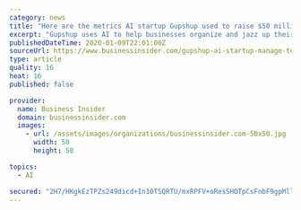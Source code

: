 ```yaml
---
category: news
title: "Here are the metrics AI startup Gupshup used to raise $50 million to help businesses send better, more fun text messages to customers"
excerpt: "Gupshup uses AI to help businesses organize and jazz up their text messages. Here are the metrics the startup used to raise $50 million."
publishedDateTime: 2020-01-09T22:01:00Z
sourceUrl: https://www.businessinsider.com/gupshup-ai-startup-manage-text-messages-pitch-deck-2020-1
type: article
quality: 16
heat: 16
published: false

provider:
  name: Business Insider
  domain: businessinsider.com
  images:
    - url: /assets/images/organizations/businessinsider.com-50x50.jpg
      width: 50
      height: 50

topics:
  - AI

secured: "2H7/HKgkEzTPZs249dicd+In10TSQRTU/mxRPFV+oResSHOTpCsFnbF9gpMll6nAjQGoXCYN8Xci1oE2t7I4elTDmJWd1935E5CTx04zAZMyRyQ6UrXKkPRmfOJsokXRzZY2Fl/FFUoaxS21QKdNyx0n2pgzdOSMZ3ZeBbuOg/+te8E5Dw/xZehO4GVEjC1DilegdSoOMYA1Zj+iRZo1M+jiSwTYgWs5kIS+eCOveF40FX0n3rMaSpK/HJRvKCglWjC/ce9++34dTJNAfw91dn3s2JSLBSqo0OAMOfMOmswmrnj4X+Es7ododOp1EL+FsD29FihzySWWvGijwkRetEZdhETsAxRrOfvSSpRU+59xY3zFXJtJ3hPtUC93wG1Tg/eJ2US4SJQinO/YHvjyCgQHeSyyhNzZhcfa2LGh1rAkzhAFYmo49i+J3Mn8j7GmDUxp2MZE2Z5pKNWLwiYhXA==;qiVPh4O3+Q6NWw0PnCIauw=="
---
```


